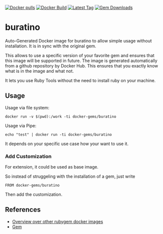[![Docker pulls](https://img.shields.io/docker/pulls/rubygem/buratino.svg)](https://hub.docker.com/r/rubygem/buratino/)
[![Docker Build](https://img.shields.io/docker/automated/rubygem/buratino.svg)](https://hub.docker.com/r/rubygem/buratino/)
[![Latest Tag](https://img.shields.io/github/tag/docker-rubygem/buratino.svg)](https://hub.docker.com/r/rubygem/buratino/)
[![Gem Downloads](https://img.shields.io/gem/dt/buratino.svg)](https://rubygems.org/gems/buratino/)
# buratino

Auto-Generated Docker image for buratino to allow simple usage without installation.
It is in sync with the original gem.

This allows to use a specific version of your favorite gem and ensures that this image will be supported in future.
The image is generated automatically from a github repository by Docker Hub.
This ensures that you exactly know what is in the image and what not.

It lets you use Ruby Tools without the need to install ruby on your machine.

## Usage

Usage via file system:

`docker run -v $(pwd):/work -ti docker-gems/buratino`

Usage via Pipe:

`echo "test" | docker run -ti docker-gems/buratino`

It depends on your specific use case how your want to use it.

### Add Customization

For extension, it could be used as base image.

So instead of struggeling with the installation of a gem, just write

`FROM docker-gems/buratino`

Then add the customization.

## References

 - [Overview over other rubygem docker images](https://github.com/thinkbot/docker-rubygem)
 - [Gem](https://rubygems.org/gems/buratino/)

